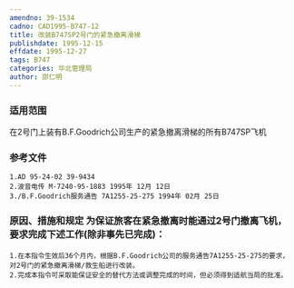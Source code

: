 ```yaml
---
amendno: 39-1534
cadno: CAD1995-B747-12
title: 改装B747SP2号门的紧急撤离滑梯
publishdate: 1995-12-15
effdate: 1995-12-27
tags: B747
categories: 华北管理局
author: 邵仁明
---
```


### 适用范围 
在2号门上装有B.F.Goodrich公司生产的紧急撤离滑梯的所有B747SP飞机

### 参考文件
    1.AD 95-24-02 39-9434 
    2.波音电传 M-7240-95-1883 1995年 12月 12日
    3./B.F.Goodrich服务通告 7A1255-25-275 1994年 02月 25日


### 原因、措施和规定     为保证旅客在紧急撤离时能通过2号门撤离飞机，要求完成下述工作(除非事先已完成)： 
    1.在本指令生效后36个月内，根据B.F.Goodrich公司的服务通告7A1255-25-275的要求，对2号门的紧急撤离滑梯/救生船进行改装。 
    2.完成本指令可采取能保证安全的替代方法或调整完成的时间，但必须得到适航当局的批准。

